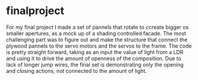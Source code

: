 # finalproject

For my final project I made a set of pannels that rotate to ccreate bigger os smaller apertures, as a mock up of a shading controlled facade. The most challenging part was to figure out and make the structure that connect the plywood pannels to the servo motors and the servos to the frame. The code is pretty straight forward, taking as an input the value of light from a LDR and using it to drive the amount of openness of the composition. Due to lack of longer jump wires, the final set is demonstrating only the opening and closing actions, not connected to the amount of light.
